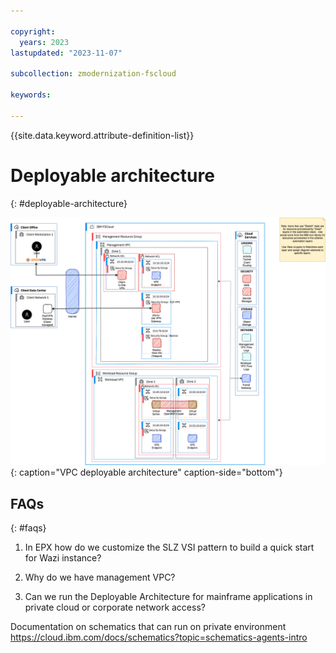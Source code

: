 ```yaml
---

copyright:
  years: 2023
lastupdated: "2023-11-07"

subcollection: zmodernization-fscloud

keywords:

---
```


{{site.data.keyword.attribute-definition-list}}

# Deployable architecture
{: #deployable-architecture}

![vpc_deployable_arch_overview](images/vpc-layered-with-c2svpn.png){: caption="VPC deployable architecture" caption-side="bottom"}

## FAQs
{: #faqs}

1. In EPX how do we customize the SLZ VSI pattern to build a quick start for Wazi instance?

2. Why do we have management VPC?

3. Can we run the Deployable Architecture for mainframe applications in private cloud or corporate  network access?

Documentation on schematics that can run on private environment 
https://cloud.ibm.com/docs/schematics?topic=schematics-agents-intro
